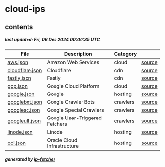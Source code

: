 # cloud-ips

## contents

##### last updated: Fri, 06 Dec 2024 00:00:35 UTC

| File  | Description | Category | |
| ------------- | ------------- | ------------- | ------------- |
| [aws.json](aws.json)  | Amazon Web Services |  cloud | [source](https://docs.aws.amazon.com/vpc/latest/userguide/aws-ip-ranges.html) |  
| [cloudflare.json](cloudflare.json)  | Cloudflare |  cdn | [source](https://www.cloudflare.com/en-gb/ips/) |  
| [fastly.json](fastly.json)  | Fastly |  cdn | [source](https://www.fastly.com/documentation/reference/api/utils/public-ip-list/) |  
| [gcp.json](gcp.json)  | Google Cloud Platform |  cloud | [source](https://cloud.google.com/compute/docs/faq#find_ip_range) |  
| [google.json](google.json)  | Google |  hosting | [source](https://support.google.com/a/answer/10026322) |  
| [googlebot.json](googlebot.json)  | Google Crawler Bots |  crawlers | [source](https://developers.google.com/search/docs/crawling-indexing/verifying-googlebot) |  
| [googlesc.json](googlesc.json)  | Google Special Crawlers |  crawlers | [source](https://developers.google.com/search/docs/crawling-indexing/verifying-googlebot) |  
| [googleutf.json](googleutf.json)  | Google User-Triggered Fetchers |  crawlers | [source](https://developers.google.com/search/docs/crawling-indexing/verifying-googlebot) |  
| [linode.json](linode.json)  | Linode |  hosting | [source](-) |  
| [oci.json](oci.json)  | Oracle Cloud Infrastructure |  hosting | [source](https://docs.oracle.com/en-us/iaas/Content/General/Concepts/addressranges.htm) |  


##### generated by [ip-fetcher](https://github.com/jonhadfield/ip-fetcher)
